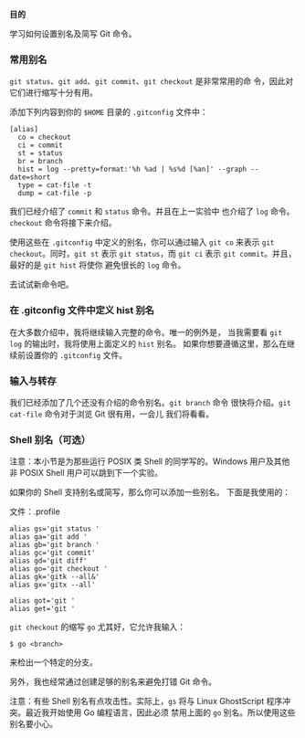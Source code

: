 
**目的**

学习如何设置别名及简写 Git 命令。

### 常用别名

`git status`、`git add`、`git commit`、`git checkout` 是非常常用的命
令，因此对它们进行缩写十分有用。

添加下列内容到你的 `$HOME` 目录的 `.gitconfig` 文件中：

```
[alias]
  co = checkout
  ci = commit
  st = status
  br = branch
  hist = log --pretty=format:'%h %ad | %s%d [%an]' --graph --date=short
  type = cat-file -t
  dump = cat-file -p
```

我们已经介绍了 `commit` 和 `status` 命令。并且在上一实验中
也介绍了 `log` 命令。`checkout` 命令将接下来介绍。

使用这些在 `.gitconfig` 中定义的别名，你可以通过输入 `git co`
来表示 `git checkout`。同时，`git st` 表示 `git status`，而
`git ci` 表示 `git commit`。并且，最好的是 `git hist` 将使你
避免很长的 `log` 命令。

去试试新命令吧。

### 在 .gitconfig 文件中定义 hist 别名

在大多数介绍中，我将继续输入完整的命令。唯一的例外是，
当我需要看 `git log` 的输出时，我将使用上面定义的 `hist` 别名。
如果你想要遵循这里，那么在继续前设置你的 `.gitconfig` 文件。

### 输入与转存

我们已经添加了几个还没有介绍的命令别名。`git branch` 命令
很快将介绍。`git cat-file` 命令对于浏览 Git 很有用，一会儿
我们将看看。

### Shell 别名（可选）

注意：本小节是为那些运行 POSIX 类 Shell 的同学写的。Windows
用户及其他非 POSIX Shell 用户可以跳到下一个实验。

如果你的 Shell 支持别名或简写，那么你可以添加一些别名。
下面是我使用的：

文件：.profile

```
alias gs='git status '
alias ga='git add '
alias gb='git branch '
alias gc='git commit'
alias gd='git diff'
alias go='git checkout '
alias gk='gitk --all&'
alias gx='gitx --all'

alias got='git '
alias get='git '
```

`git checkout` 的缩写 `go` 尤其好，它允许我输入：

```
$ go <branch>
```

来检出一个特定的分支。

另外，我也经常通过创建足够的别名来避免打错 Git 命令。

注意：有些 Shell 别名有点攻击性。实际上，`gs` 将与 Linux 
GhostScript 程序冲突。最近我开始使用 Go 编程语言，因此必须
禁用上面的 `go` 别名。所以使用这些别名要小心。
